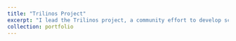 ```yaml
---
title: "Trilinos Project"
excerpt: "I lead the Trilinos project, a community effort to develop scientific and mathematical libraries that enable the solution of large-scale multi-physics, multi-scale and related modeling and simulation problems on leadership computing platforms. GitHub: [ https://github.com/trilinos/Trilinos](https://github.com/trilinos/Trilinos).  Website: [https://trilinos.github.io](https://trilinos.github.io). <br/><img src='https://trilinos.github.io/Logos/Trilinos_logo.png' width=350'/>"
collection: portfolio
---
```


